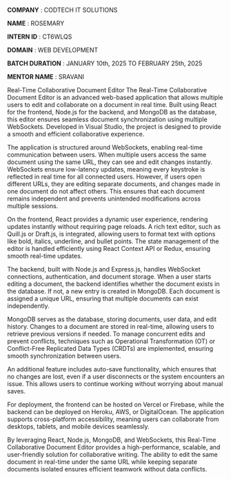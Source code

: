 **COMPANY** : CODTECH IT SOLUTIONS

**NAME** : ROSEMARY

**INTERN ID** : CT6WLQS

**DOMAIN** : WEB DEVELOPMENT

**BATCH DURATION** : JANUARY 10th, 2025 TO FEBRUARY 25th, 2025

**MENTOR NAME** : SRAVANI

Real-Time Collaborative Document Editor
The Real-Time Collaborative Document Editor is an advanced web-based application that allows multiple users to edit and collaborate on a document in real time. Built using React for the frontend, Node.js for the backend, and MongoDB as the database, this editor ensures seamless document synchronization using multiple WebSockets. Developed in Visual Studio, the project is designed to provide a smooth and efficient collaborative experience.

The application is structured around WebSockets, enabling real-time communication between users. When multiple users access the same document using the same URL, they can see and edit changes instantly. WebSockets ensure low-latency updates, meaning every keystroke is reflected in real time for all connected users. However, if users open different URLs, they are editing separate documents, and changes made in one document do not affect others. This ensures that each document remains independent and prevents unintended modifications across multiple sessions.

On the frontend, React provides a dynamic user experience, rendering updates instantly without requiring page reloads. A rich text editor, such as Quill.js or Draft.js, is integrated, allowing users to format text with options like bold, italics, underline, and bullet points. The state management of the editor is handled efficiently using React Context API or Redux, ensuring smooth real-time updates.

The backend, built with Node.js and Express.js, handles WebSocket connections, authentication, and document storage. When a user starts editing a document, the backend identifies whether the document exists in the database. If not, a new entry is created in MongoDB. Each document is assigned a unique URL, ensuring that multiple documents can exist independently.

MongoDB serves as the database, storing documents, user data, and edit history. Changes to a document are stored in real-time, allowing users to retrieve previous versions if needed. To manage concurrent edits and prevent conflicts, techniques such as Operational Transformation (OT) or Conflict-Free Replicated Data Types (CRDTs) are implemented, ensuring smooth synchronization between users.

An additional feature includes auto-save functionality, which ensures that no changes are lost, even if a user disconnects or the system encounters an issue. This allows users to continue working without worrying about manual saves.

For deployment, the frontend can be hosted on Vercel or Firebase, while the backend can be deployed on Heroku, AWS, or DigitalOcean. The application supports cross-platform accessibility, meaning users can collaborate from desktops, tablets, and mobile devices seamlessly.

By leveraging React, Node.js, MongoDB, and WebSockets, this Real-Time Collaborative Document Editor provides a high-performance, scalable, and user-friendly solution for collaborative writing. The ability to edit the same document in real-time under the same URL while keeping separate documents isolated ensures efficient teamwork without data conflicts.







